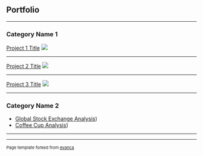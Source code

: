 ## Portfolio

---

### Category Name 1 

[Project 1 Title](/sample_page)
<img src="images/dummy_thumbnail.jpg?raw=true"/>

---
[Project 2 Title](/pdf/sample_presentation.pdf)
<img src="images/dummy_thumbnail.jpg?raw=true"/>

---
[Project 3 Title](http://example.com/)
<img src="images/dummy_thumbnail.jpg?raw=true"/>

---

### Category Name 2

- [Global Stock Exchange Analysis](https://public.tableau.com/app/profile/shraddha.shinde6955/viz/GlobalStockExchangeAnalysis/FinalDashboard))
- [Coffee Cup Analysis](https://public.tableau.com/app/profile/shraddha.shinde6955/viz/TheCoffeeCupDashboard_16593880024570/ExecutiveDashboard))


---




---
<p style="font-size:11px">Page template forked from <a href="https://github.com/evanca/quick-portfolio">evanca</a></p>
<!-- Remove above link if you don't want to attibute -->
